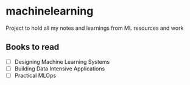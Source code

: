 # machinelearning

Project to hold all my notes and learnings from ML resources and work

## Books to read

- [ ] Designing Machine Learning Systems
- [ ] Building Data Intensive Applications
- [ ] Practical MLOps
